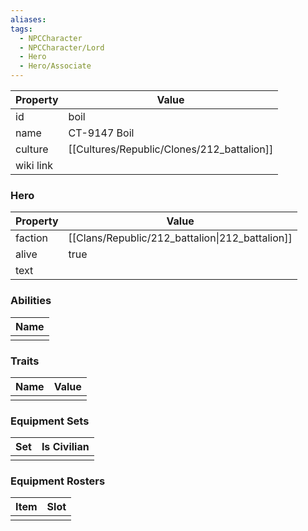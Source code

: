 ```yaml
---
aliases: 
tags:
  - NPCCharacter
  - NPCCharacter/Lord
  - Hero
  - Hero/Associate
---
```


| Property  | Value             |
| :-------- | ----------------- |
| id        | boil              |
| name      | CT-9147 Boil      |
| culture   | [[Cultures/Republic/Clones/212_battalion]] |
| wiki link |                   |
### Hero
| Property | Value                                           |
| -------- | ----------------------------------------------- |
| faction  | [[Clans/Republic/212_battalion\|212_battalion]] |
| alive    | true                                            |
| text     |                                                 |

### Abilities
| Name |
| :--: |
|      |

### Traits
| Name | Value |
| ---- | ----- |
|      |       |

### Equipment Sets
| Set | Is Civilian |
| --- | ----------- |
|     |             |

### Equipment Rosters
| Item | Slot |
| ---- | ---- |
|      |      |
